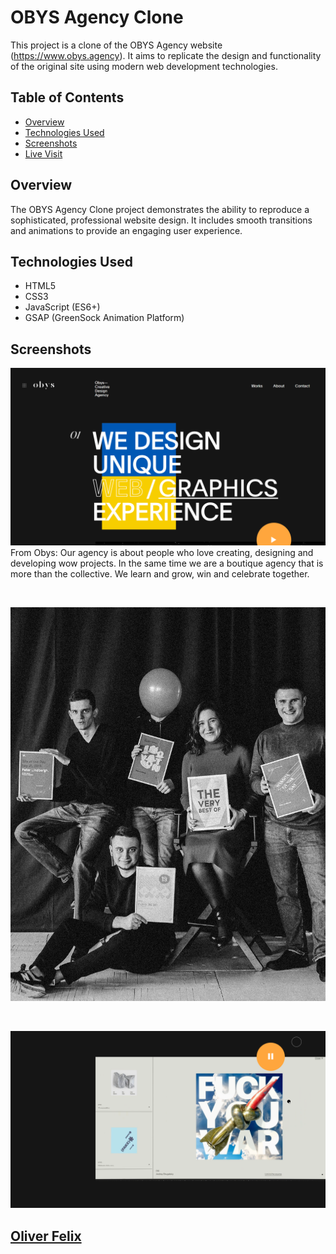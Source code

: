 # OBYS Agency Clone

This project is a clone of the OBYS Agency website (https://www.obys.agency). It aims to replicate the design and functionality of the original site using modern web development technologies.

## Table of Contents

- [Overview](#overview)
- [Technologies Used](#technologies-used)
- [Screenshots](#screenshots)
- [Live Visit](#live-visit)

## Overview

The OBYS Agency Clone project demonstrates the ability to reproduce a sophisticated, professional website design. It includes smooth transitions and animations to provide an engaging user experience.

## Technologies Used

- HTML5
- CSS3
- JavaScript (ES6+)
- GSAP (GreenSock Animation Platform)

## Screenshots

![Home](./src/assets/images/mainpage.png)
<br/>
From Obys: Our agency is about people who love creating, designing and developing wow projects. In the same time we are a boutique agency that is more than the collective. We learn and grow, win and celebrate together.

<br/>

![Obys 2](./src/assets/images/content-image01.jpg)

<br/>

![Showreel 3](./src/assets/images/showreel.png)

## [Oliver Felix](https://www.instagram.com/oliverfelix1453?igsh=d25yYTh5a3poYnJ0)

